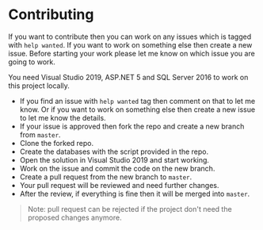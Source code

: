 # Contributing
If you want to contribute then you can work on any issues which is tagged with `help wanted`. If you want to work on something else then create a new issue. 
Before starting your work please let me know on which issue you are going to work.

You need Visual Studio 2019, ASP.NET 5 and SQL Server 2016 to work on this project locally.

- If you find an issue with `help wanted` tag then comment on that to let me know. Or if you want to work
on something else then create a new issue to let me know the details.
- If your issue is approved then fork the repo and create a new branch from `master`.
- Clone the forked repo.
- Create the databases with the script provided in the repo.
- Open the solution in Visual Studio 2019 and start working.
- Work on the issue and commit the code on the new branch.
- Create a pull request from the new branch to `master`.
- Your pull request will be reviewed and need further changes.
- After the review, if everything is fine then it will be merged into `master`.

> Note: pull request can be rejected if the project don't need the proposed changes anymore.
